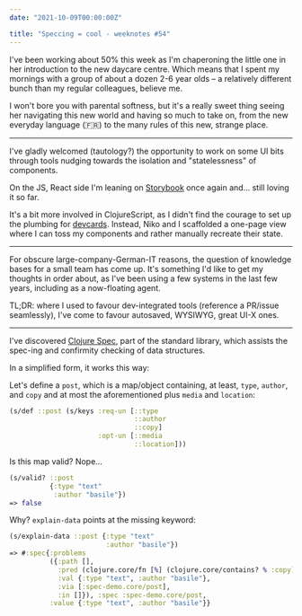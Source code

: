 ```yaml
---
date: "2021-10-09T00:00:00Z"

title: "Speccing = cool - weeknotes #54"
---
```


I've been working about 50% this week as I'm chaperoning the little one in her introduction to the new daycare centre. Which means that I spent my mornings with a group of about a dozen 2-6 year olds – a relatively different bunch than my regular colleagues, believe me.

I won't bore you with parental softness, but it's a really sweet thing seeing her navigating this new world and having so much to take on, from the new everyday language (🇫🇷) to the many rules of this new, strange place.

---

I've gladly welcomed (tautology?) the opportunity to work on some UI bits through tools nudging towards the isolation and "statelessness" of components.

On the JS, React side I'm leaning on [Storybook](https://storybook.js.org/) once again and... still loving it so far.

It's a bit more involved in ClojureScript, as I didn't find the courage to set up the plumbing for [devcards](https://github.com/bhauman/devcards). Instead, Niko and I scaffolded a one-page view where I can toss my components and rather manually recreate their state.

---

For obscure large-company-German-IT reasons, the question of knowledge bases for a small team has come up. It's something I'd like to get my thoughts in order about, as I've been using a few systems in the last few years, including as a now-floating agent.

TL;DR: where I used to favour dev-integrated tools (reference a PR/issue seamlessly), I've come to favour autosaved, WYSIWYG, great UI-X ones.

---

I've discovered [Clojure Spec](https://clojure.org/guides/spec), part of the standard library, which assists the spec-ing and confirmity checking of data structures.

In a simplified form, it works this way:

Let's define a `post`, which is a map/object containing, at least, `type`, `author`, and `copy` and at most the aforementioned plus `media` and `location`:

```clj
(s/def ::post (s/keys :req-un [::type
                               ::author
                               ::copy]
                      :opt-un [::media
                               ::location]))
```

Is this map valid? Nope...

```clj
(s/valid? ::post
          {:type "text"
           :author "basile"})
=> false
```

Why? `explain-data` points at the missing keyword:

```clj
(s/explain-data ::post {:type "text"
                        :author "basile"})
=> #:spec{:problems
          ({:path [],
            :pred (clojure.core/fn [%] (clojure.core/contains? % :copy)),
            :val {:type "text", :author "basile"},
            :via [:spec-demo.core/post],
            :in []}), :spec :spec-demo.core/post,
          :value {:type "text", :author "basile"}}
```

